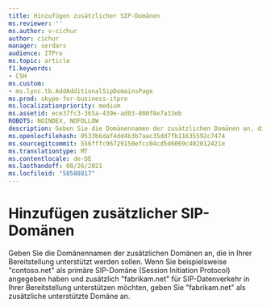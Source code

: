```yaml
---
title: Hinzufügen zusätzlicher SIP-Domänen
ms.reviewer: ''
ms.author: v-cichur
author: cichur
manager: serdars
audience: ITPro
ms.topic: article
f1.keywords:
- CSH
ms.custom:
- ms.lync.tb.AddAdditionalSipDomainsPage
ms.prod: skype-for-business-itpro
ms.localizationpriority: medium
ms.assetid: ece37fc3-365a-439e-ad03-800f8e7a33eb
ROBOTS: NOINDEX, NOFOLLOW
description: Geben Sie die Domänennamen der zusätzlichen Domänen an, die in Ihrer Bereitstellung unterstützt werden sollen. Wenn Sie beispielsweise "contoso.net" als primäre SIP-Domäne (Session Initiation Protocol) angegeben haben und zusätzlich "fabrikam.net" für SIP-Datenverkehr in Ihrer Bereitstellung unterstützen möchten, geben Sie "fabrikam.net" als zusätzliche unterstützte Domäne an.
ms.openlocfilehash: 0533b6daf4dd4b3b7aac35dd7fb11635592c7474
ms.sourcegitcommit: 556fffc96729150efcc04cd5d6069c402012421e
ms.translationtype: MT
ms.contentlocale: de-DE
ms.lasthandoff: 08/26/2021
ms.locfileid: "58588817"
---
```

# <a name="add-additional-sip-domains"></a>Hinzufügen zusätzlicher SIP-Domänen
 
Geben Sie die Domänennamen der zusätzlichen Domänen an, die in Ihrer Bereitstellung unterstützt werden sollen. Wenn Sie beispielsweise "contoso.net" als primäre SIP-Domäne (Session Initiation Protocol) angegeben haben und zusätzlich "fabrikam.net" für SIP-Datenverkehr in Ihrer Bereitstellung unterstützen möchten, geben Sie "fabrikam.net" als zusätzliche unterstützte Domäne an.
  

